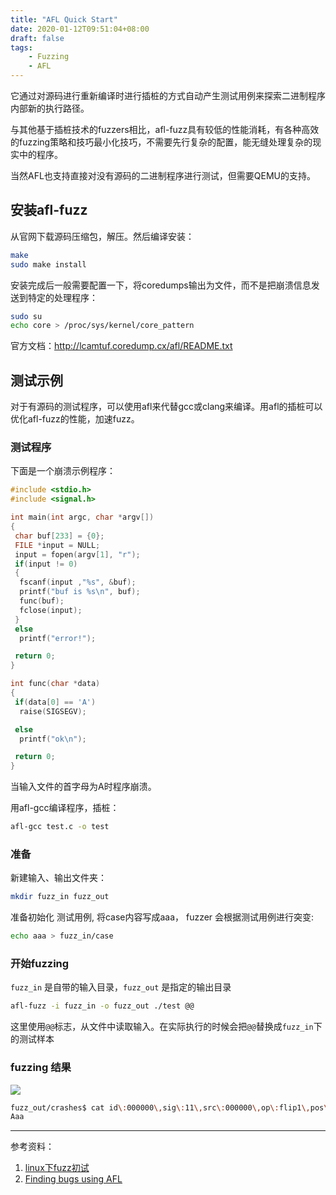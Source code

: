 ```yaml
---
title: "AFL Quick Start"
date: 2020-01-12T09:51:04+08:00
draft: false
tags: 
    - Fuzzing
    - AFL
---
```



它通过对源码进行重新编译时进行插桩的方式自动产生测试用例来探索二进制程序内部新的执行路径。

<!--more-->

与其他基于插桩技术的fuzzers相比，afl-fuzz具有较低的性能消耗，有各种高效的fuzzing策略和技巧最小化技巧，不需要先行复杂的配置，能无缝处理复杂的现实中的程序。

当然AFL也支持直接对没有源码的二进制程序进行测试，但需要QEMU的支持。


## 安装afl-fuzz

从官网下载源码压缩包，解压。然后编译安装：

```bash
make
sudo make install
```

安装完成后一般需要配置一下，将coredumps输出为文件，而不是把崩溃信息发送到特定的处理程序：

```bash
sudo su
echo core > /proc/sys/kernel/core_pattern
```

官方文档：http://lcamtuf.coredump.cx/afl/README.txt

## 测试示例

对于有源码的测试程序，可以使用afl来代替gcc或clang来编译。用afl的插桩可以优化afl-fuzz的性能，加速fuzz。

### 测试程序

下面是一个崩溃示例程序：

```C
#include <stdio.h>
#include <signal.h>

int main(int argc, char *argv[])
{
 char buf[233] = {0};
 FILE *input = NULL;
 input = fopen(argv[1], "r");
 if(input != 0)
 {
  fscanf(input ,"%s", &buf);
  printf("buf is %s\n", buf);
  func(buf);
  fclose(input);
 }
 else
  printf("error!");

 return 0;
}

int func(char *data)
{
 if(data[0] == 'A')
  raise(SIGSEGV);

 else
  printf("ok\n");

 return 0;
}
```

当输入文件的首字母为A时程序崩溃。

用afl-gcc编译程序，插桩：

```bash
afl-gcc test.c -o test
```

### 准备

新建输入、输出文件夹：

```bash
mkdir fuzz_in fuzz_out
```

准备初始化 测试用例, 将case内容写成aaa， fuzzer 会根据测试用例进行突变:

```bash
echo aaa > fuzz_in/case
```

### 开始fuzzing

`fuzz_in` 是自带的输入目录，`fuzz_out` 是指定的输出目录

```bash
afl-fuzz -i fuzz_in -o fuzz_out ./test @@
```

这里使用`@@`标志，从文件中读取输入。在实际执行的时候会把`@@`替换成`fuzz_in`下的测试样本

### fuzzing 结果

![](https://pic.lushx.cn/afl.png)

```bash
fuzz_out/crashes$ cat id\:000000\,sig\:11\,src\:000000\,op\:flip1\,pos\:0
Aaa
```

---
参考资料：

1. [linux下fuzz初试](https://xz.aliyun.com/t/2714)
2. [Finding bugs using AFL](https://stfpeak.github.io/2017/06/11/Finding-bugs-using-AFL/)
